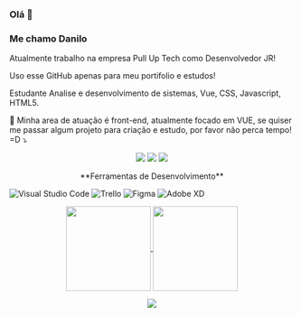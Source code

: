 ### Olá 👋

### Me chamo Danilo 

Atualmente trabalho na empresa Pull Up Tech como Desenvolvedor JR!

Uso esse GitHub apenas para meu portifolio e estudos! 

<p align="left">
  Estudante Analise e desenvolvimento de sistemas, Vue, CSS, Javascript, HTML5.
  
  💌 Minha area de atuação é front-end, atualmente focado em VUE, se quiser me passar algum projeto para criação e estudo, por favor não perca tempo! =D  ⤵️
</p>

<p align="center">
  <a href="mailto:dap4perez@gmail.com" alt="Gmail">
  <img src="https://img.shields.io/badge/-Gmail-FF0000?style=flat-square&labelColor=FF0000&logo=gmail&logoColor=white&link=dap4perez@gmail.com" /></a>

  <a href="https://www.linkedin.com/in/danilo-alves-perez/" alt="Linkedin">
  <img src="https://img.shields.io/badge/-Linkedin-0e76a8?style=flat-square&logo=Linkedin&logoColor=white&link=https://www.linkedin.com/in/danilo-alves-perez/" /></a>

  <a href="http://api.whatsapp.com/send?1=pt_BR&phone=5511944516772" alt="WhatsApp">
  <img src="https://img.shields.io/badge/-WhatsApp-25d366?style=flat-square&labelColor=25d366&logo=whatsapp&logoColor=white&link=http://api.whatsapp.com/send?1=pt_BR&phone=5511944516772"/></a>

  
</p>  
<p align="center"> 
**Ferramentas de Desenvolvimento**

  ![Visual Studio Code](https://img.shields.io/badge/-Visual%20Studio%20Code-333333?style=align=centerflat&logo=visual-studio-code&logoColor=007ACC)
  ![Trello](https://img.shields.io/badge/-Trello-333333?style=align=centerflat&logo=trello&logoColor=007ACC)
  ![Figma](https://img.shields.io/badge/-Figma-333333?style=align=centerflat&logo=figma&logoColor=007ACC)
  ![Adobe XD](https://img.shields.io/badge/-Adobe%20XD-333333?style=align=centerflat&logo=adobe-xd&logoColor=007ACC)
 </p> 
  <p align="center">
  <a href="https://github.com/dap4ever">
    <img
      align="center"
      height="150em"
      src="https://github-readme-stats.vercel.app/api?username=dap4ever&show_icons=true&include_all_commits=true&count_private=true&theme=tokyonight"
    />
  </a>
  <a href="https://github.com/dap4ever">
    <img
      align="center"
      height="150em"
      src="https://github-readme-stats.vercel.app/api/top-langs/?username=dap4ever&show_icons=true&include_all_commits=true&count_private=true&layout=compact&theme=tokyonight"
    />
  </a>
</p>


<p align="center">
  <a href="https://github.com/dap4ever">
    <img
      align="center"
      src="https://github-profile-trophy.vercel.app/?username=dap4ever&theme=onedark&no-frame=true&row=1&&margin-w=20&no-bg=true"
    />
  </a>
</a>
</p>




